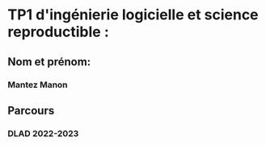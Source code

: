 # TP1 d'ingénierie logicielle et science reproductible :
## Nom et prénom: 
### Mantez Manon
## Parcours
### DLAD 2022-2023
 

